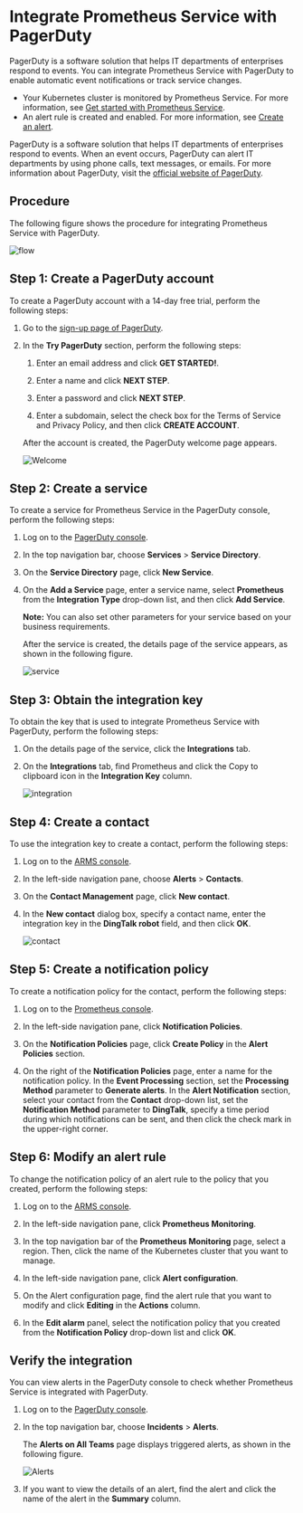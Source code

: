 # Integrate Prometheus Service with PagerDuty

PagerDuty is a software solution that helps IT departments of enterprises respond to events. You can integrate Prometheus Service with PagerDuty to enable automatic event notifications or track service changes.

-   Your Kubernetes cluster is monitored by Prometheus Service. For more information, see [Get started with Prometheus Service]().
-   An alert rule is created and enabled. For more information, see [Create an alert]().

PagerDuty is a software solution that helps IT departments of enterprises respond to events. When an event occurs, PagerDuty can alert IT departments by using phone calls, text messages, or emails. For more information about PagerDuty, visit the [official website of PagerDuty](https://www.pagerduty.com/company/).

## Procedure

The following figure shows the procedure for integrating Prometheus Service with PagerDuty.

![flow](https://static-aliyun-doc.oss-accelerate.aliyuncs.com/assets/img/en-US/2672537161/p249807.png)

## Step 1: Create a PagerDuty account

To create a PagerDuty account with a 14-day free trial, perform the following steps:

1.  Go to the [sign-up page of PagerDuty](https://www.pagerduty.com/sign-up/).

2.  In the **Try PagerDuty** section, perform the following steps:

    1.  Enter an email address and click **GET STARTED!**.

    2.  Enter a name and click **NEXT STEP**.

    3.  Enter a password and click **NEXT STEP**.

    4.  Enter a subdomain, select the check box for the Terms of Service and Privacy Policy, and then click **CREATE ACCOUNT**.

    After the account is created, the PagerDuty welcome page appears.

    ![Welcome](https://static-aliyun-doc.oss-accelerate.aliyuncs.com/assets/img/en-US/2672537161/p249199.png)


## Step 2: Create a service

To create a service for Prometheus Service in the PagerDuty console, perform the following steps:

1.  Log on to the [PagerDuty console](https://app.pagerduty.com/).

2.  In the top navigation bar, choose **Services** \> **Service Directory**.

3.  On the **Service Directory** page, click **New Service**.

4.  On the **Add a Service** page, enter a service name, select **Prometheus** from the **Integration Type** drop-down list, and then click **Add Service**.

    **Note:** You can also set other parameters for your service based on your business requirements.

    After the service is created, the details page of the service appears, as shown in the following figure.

    ![service](../images/p249259.png)


## Step 3: Obtain the integration key

To obtain the key that is used to integrate Prometheus Service with PagerDuty, perform the following steps:

1.  On the details page of the service, click the **Integrations** tab.

2.  On the **Integrations** tab, find Prometheus and click the Copy to clipboard icon in the **Integration Key** column.

    ![integration](https://static-aliyun-doc.oss-accelerate.aliyuncs.com/assets/img/en-US/2672537161/p249295.png)


## Step 4: Create a contact

To use the integration key to create a contact, perform the following steps:

1.  Log on to the [ARMS console](https://arms-ap-southeast-1.console.aliyun.com/#/home).

2.  In the left-side navigation pane, choose **Alerts** \> **Contacts**.

3.  On the **Contact Management** page, click **New contact**.

4.  In the **New contact** dialog box, specify a contact name, enter the integration key in the **DingTalk robot** field, and then click **OK**.

    ![contact](https://static-aliyun-doc.oss-accelerate.aliyuncs.com/assets/img/en-US/3672537161/p249309.png)


## Step 5: Create a notification policy

To create a notification policy for the contact, perform the following steps:

1.  Log on to the [Prometheus console](https://prometheus.console.aliyun.com/#/home).

2.  In the left-side navigation pane, click **Notification Policies**.

3.  On the **Notification Policies** page, click **Create Policy** in the **Alert Policies** section.

4.  On the right of the **Notification Policies** page, enter a name for the notification policy. In the **Event Processing** section, set the **Processing Method** parameter to **Generate alerts**. In the **Alert Notification** section, select your contact from the **Contact** drop-down list, set the **Notification Method** parameter to **DingTalk**, specify a time period during which notifications can be sent, and then click the check mark in the upper-right corner.


## Step 6: Modify an alert rule

To change the notification policy of an alert rule to the policy that you created, perform the following steps:

1.  Log on to the [ARMS console](https://arms-ap-southeast-1.console.aliyun.com/#/home).

2.  In the left-side navigation pane, click **Prometheus Monitoring**.

3.  In the top navigation bar of the **Prometheus Monitoring** page, select a region. Then, click the name of the Kubernetes cluster that you want to manage.

4.  In the left-side navigation pane, click **Alert configuration**.

5.  On the Alert configuration page, find the alert rule that you want to modify and click **Editing** in the **Actions** column.

6.  In the **Edit alarm** panel, select the notification policy that you created from the **Notification Policy** drop-down list and click **OK**.


## Verify the integration

You can view alerts in the PagerDuty console to check whether Prometheus Service is integrated with PagerDuty.

1.  Log on to the [PagerDuty console](https://app.pagerduty.com/).

2.  In the top navigation bar, choose **Incidents** \> **Alerts**.

    The **Alerts on All Teams** page displays triggered alerts, as shown in the following figure.

    ![Alerts](https://static-aliyun-doc.oss-accelerate.aliyuncs.com/assets/img/en-US/3672537161/p249804.png)

3.  If you want to view the details of an alert, find the alert and click the name of the alert in the **Summary** column.


